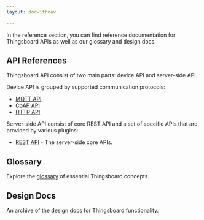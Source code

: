 ```yaml
---
layout: docwithnav

---
```

In the reference section, you can find reference documentation for Thingsboard APIs as well as our glossary and design docs. 

## API References

Thingsboard API consist of two main parts: device API and server-side API. 

Device API is grouped by supported communication protocols:

* [MQTT API](/docs/reference/mqtt-api)
* [CoAP API](/docs/reference/coap-api)
* [HTTP API](/docs/reference/http-api)

Server-side API consist of core REST API and a set of specific APIs that are provided by various plugins:

 * [REST API](/docs/reference/rest-api) - The server-side core APIs.

## Glossary

Explore the [glossary](/docs/reference/glossary) of essential Thingsboard concepts.

## Design Docs

An archive of the [design docs](/docs/reference/design) for Thingsboard functionality.
